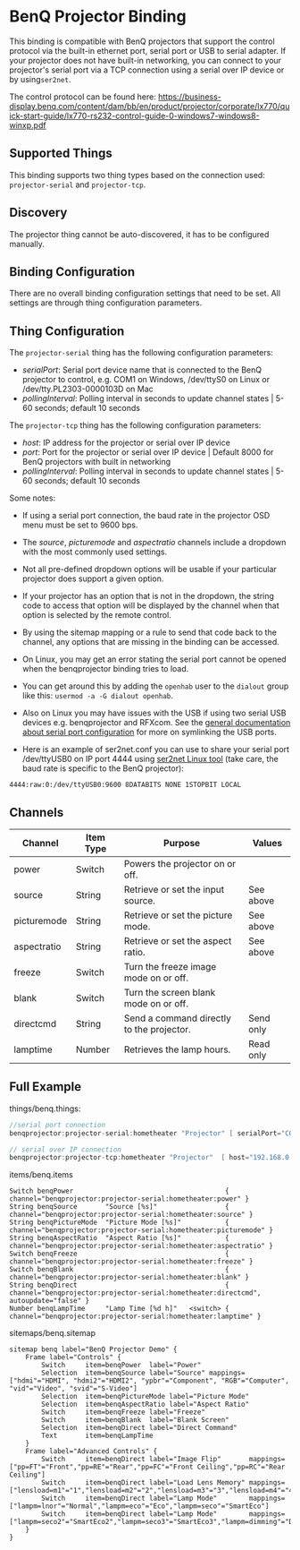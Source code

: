 # BenQ Projector Binding

This binding is compatible with BenQ projectors that support the control protocol via the built-in ethernet port, serial port or USB to serial adapter.
If your projector does not have built-in networking, you can connect to your projector's serial port via a TCP connection using a serial over IP device or by using`ser2net`.  

The control protocol can be found here: https://business-display.benq.com/content/dam/bb/en/product/projector/corporate/lx770/quick-start-guide/lx770-rs232-control-guide-0-windows7-windows8-winxp.pdf

## Supported Things

This binding supports two thing types based on the connection used: `projector-serial` and `projector-tcp`.

## Discovery

The projector thing cannot be auto-discovered, it has to be configured manually.

## Binding Configuration

There are no overall binding configuration settings that need to be set.
All settings are through thing configuration parameters.

## Thing Configuration

The `projector-serial` thing has the following configuration parameters:

- _serialPort_: Serial port device name that is connected to the BenQ projector to control, e.g. COM1 on Windows, /dev/ttyS0 on Linux or /dev/tty.PL2303-0000103D on Mac
- _pollingInterval_: Polling interval in seconds to update channel states | 5-60 seconds; default 10 seconds

The `projector-tcp` thing has the following configuration parameters:

- _host_: IP address for the projector or serial over IP device
- _port_: Port for the projector or serial over IP device | Default 8000 for BenQ projectors with built in networking
- _pollingInterval_: Polling interval in seconds to update channel states | 5-60 seconds; default 10 seconds

Some notes:

* If using a serial port connection, the baud rate in the projector OSD menu must be set to 9600 bps.
* The _source_, _picturemode_ and _aspectratio_ channels include a dropdown with the most commonly used settings.
* Not all pre-defined dropdown options will be usable if your particular projector does support a given option.
* If your projector has an option that is not in the dropdown, the string code to access that option will be displayed by the channel when that option is selected by the remote control.
* By using the sitemap mapping or a rule to send that code back to the channel, any options that are missing in the binding can be accessed.

* On Linux, you may get an error stating the serial port cannot be opened when the benqprojector binding tries to load.
* You can get around this by adding the `openhab` user to the `dialout` group like this: `usermod -a -G dialout openhab`.
* Also on Linux you may have issues with the USB if using two serial USB devices e.g. benqprojector and RFXcom. See the [general documentation about serial port configuration](/docs/administration/serial.html) for more on symlinking the USB ports.
* Here is an example of ser2net.conf you can use to share your serial port /dev/ttyUSB0 on IP port 4444 using [ser2net Linux tool](https://sourceforge.net/projects/ser2net/) (take care, the baud rate is specific to the BenQ projector):

```
4444:raw:0:/dev/ttyUSB0:9600 8DATABITS NONE 1STOPBIT LOCAL
```

## Channels

| Channel            | Item Type | Purpose                                             | Values    | 
| ------------------ | --------- | --------------------------------------------------- | --------- | 
| power              | Switch    | Powers the projector on or off.                     |           | 
| source             | String    | Retrieve or set the input source.                   | See above | 
| picturemode        | String    | Retrieve or set the picture mode.                   | See above | 
| aspectratio        | String    | Retrieve or set the aspect ratio.                   | See above | 
| freeze             | Switch    | Turn the freeze image mode on or off.               |           | 
| blank              | Switch    | Turn the screen blank mode on or off.               |           | 
| directcmd          | String    | Send a command directly to the projector.           | Send only | 
| lamptime           | Number    | Retrieves the lamp hours.                           | Read only | 

## Full Example

things/benq.things:

```java
//serial port connection
benqprojector:projector-serial:hometheater "Projector" [ serialPort="COM5", pollingInterval=10 ]

// serial over IP connection
benqprojector:projector-tcp:hometheater "Projector"  [ host="192.168.0.10", port=8000, pollingInterval=10 ]

```

items/benq.items

```
Switch benqPower                                      { channel="benqprojector:projector-serial:hometheater:power" }
String benqSource       "Source [%s]"                 { channel="benqprojector:projector-serial:hometheater:source" }
String benqPictureMode  "Picture Mode [%s]"           { channel="benqprojector:projector-serial:hometheater:picturemode" }
String benqAspectRatio  "Aspect Ratio [%s]"           { channel="benqprojector:projector-serial:hometheater:aspectratio" }
Switch benqFreeze                                     { channel="benqprojector:projector-serial:hometheater:freeze" }
Switch benqBlank                                      { channel="benqprojector:projector-serial:hometheater:blank" }
String benqDirect                                     { channel="benqprojector:projector-serial:hometheater:directcmd", autoupdate="false" }
Number benqLampTime     "Lamp Time [%d h]"   <switch> { channel="benqprojector:projector-serial:hometheater:lamptime" }
```

sitemaps/benq.sitemap

```
sitemap benq label="BenQ Projector Demo" {
    Frame label="Controls" {
        Switch     item=benqPower  label="Power"
        Selection  item=benqSource label="Source" mappings=["hdmi"="HDMI", "hdmi2"="HDMI2", "ypbr"="Component", "RGB"="Computer", "vid"="Video", "svid"="S-Video"]
        Selection  item=benqPictureMode label="Picture Mode"
        Selection  item=benqAspectRatio label="Aspect Ratio"
        Switch     item=benqFreeze label="Freeze"
        Switch     item=benqBlank  label="Blank Screen"
        Selection  item=benqDirect label="Direct Command"
        Text       item=benqLampTime
    }
    Frame label="Advanced Controls" {
        Switch     item=benqDirect label="Image Flip"       mappings=["pp=FT"="Front","pp=RE"="Rear","pp=FC"="Front Ceiling","pp=RC"="Rear Ceiling"]
        Switch     item=benqDirect label="Load Lens Memory" mappings=["lensload=m1"="1","lensload=m2"="2","lensload=m3"="3","lensload=m4"="4"]
        Switch     item=benqDirect label="Lamp Mode"        mappings=["lampm=lnor"="Normal","lampm=eco"="Eco","lampm=seco"="SmartEco"]
        Switch     item=benqDirect label="Lamp Mode"        mappings=["lampm=seco2"="SmartEco2","lampm=seco3"="SmartEco3","lampm=dimming"="Dimming","lampm=custom"="Custom"]
    }
}
```
